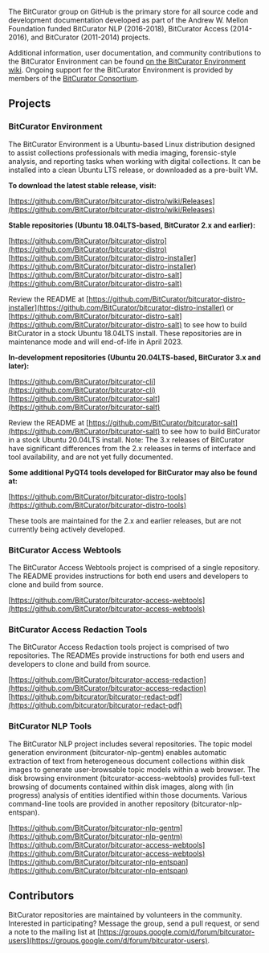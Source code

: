 The BitCurator group on GitHub is the primary store for all source code and development documentation developed as part of the Andrew W. Mellon Foundation funded BitCurator NLP (2016-2018), BitCurator Access (2014-2016), and BitCurator (2011-2014) projects.

Additional information, user documentation, and community contributions to the BitCurator Environment can be found [on the BitCurator Environment wiki](https://confluence.educopia.org/display/BC). Ongoing support for the BitCurator Environment is provided by members of the [BitCurator Consortium](https://www.bitcuratorconsortium.org/).

## Projects

### BitCurator Environment

The BitCurator Environment is a Ubuntu-based Linux distribution designed to assist collections professionals with media imaging, forensic-style analysis, and reporting tasks when working with digital collections. It can be installed into a clean Ubuntu LTS release, or downloaded as a pre-built VM.


**To download the latest stable release, visit:**

[https://github.com/BitCurator/bitcurator-distro/wiki/Releases](https://github.com/BitCurator/bitcurator-distro/wiki/Releases) 


**Stable repositories (Ubuntu 18.04LTS-based, BitCurator 2.x and earlier):**

[https://github.com/BitCurator/bitcurator-distro](https://github.com/BitCurator/bitcurator-distro)
[https://github.com/BitCurator/bitcurator-distro-installer](https://github.com/BitCurator/bitcurator-distro-installer)
[https://github.com/BitCurator/bitcurator-distro-salt](https://github.com/BitCurator/bitcurator-distro-salt)

Review the README at [https://github.com/BitCurator/bitcurator-distro-installer](https://github.com/BitCurator/bitcurator-distro-installer) or [https://github.com/BitCurator/bitcurator-distro-salt](https://github.com/BitCurator/bitcurator-distro-salt) to see how to build BitCurator in a stock Ubuntu 18.04LTS install. These repositories are in maintenance mode and will end-of-life in April 2023.


**In-development repositories (Ubuntu 20.04LTS-based, BitCurator 3.x and later):**

[https://github.com/BitCurator/bitcurator-cli](https://github.com/BitCurator/bitcurator-cli)
[https://github.com/BitCurator/bitcurator-salt](https://github.com/BitCurator/bitcurator-salt)

Review the README at [https://github.com/BitCurator/bitcurator-salt](https://github.com/BitCurator/bitcurator-salt) to see how to build BitCurator in a stock Ubuntu 20.04LTS install. Note: The 3.x releases of BitCurator have significant differences from the 2.x releases in terms of interface and tool availability, and are not yet fully documented.


**Some additional PyQT4 tools developed for BitCurator may also be found at:**

[https://github.com/BitCurator/bitcurator-distro-tools](https://github.com/BitCurator/bitcurator-distro-tools)

These tools are maintained for the 2.x and earlier releases, but are not currently being actively developed.

### BitCurator Access Webtools

The BitCurator Access Webtools project is comprised of a single repository. The README provides instructions for both end users and developers to clone and build from source.

[https://github.com/BitCurator/bitcurator-access-webtools](https://github.com/BitCurator/bitcurator-access-webtools)

### BitCurator Access Redaction Tools

The BitCurator Access Redaction tools project is comprised of two repositories. The READMEs provide instructions for both end users and developers to clone and build from source.

[https://github.com/BitCurator/bitcurator-access-redaction](https://github.com/BitCurator/bitcurator-access-redaction)
[https://github.com/bitcurator/bitcurator-redact-pdf](https://github.com/bitcurator/bitcurator-redact-pdf)

### BitCurator NLP Tools

The BitCurator NLP project includes several repositories. The topic model generation environment (bitcurator-nlp-gentm) enables automatic extraction of text from heterogeneous document collections within disk images to generate user-browsable topic models within a web browser. The disk browsing environment (bitcurator-access-webtools) provides full-text browsing of documents contained within disk images, along with (in progress) analysis of entities identified within those documents. Various command-line tools are provided in another repository (bitcurator-nlp-entspan).

[https://github.com/BitCurator/bitcurator-nlp-gentm](https://github.com/BitCurator/bitcurator-nlp-gentm)
[https://github.com/BitCurator/bitcurator-access-webtools](https://github.com/BitCurator/bitcurator-access-webtools)
[https://github.com/BitCurator/bitcurator-nlp-entspan](https://github.com/BitCurator/bitcurator-nlp-entspan)

## Contributors

BitCurator repositories are maintained by volunteers in the community. Interested in participating? Message the group, send a pull request, or send a note to the mailing list at [https://groups.google.com/d/forum/bitcurator-users](https://groups.google.com/d/forum/bitcurator-users).
